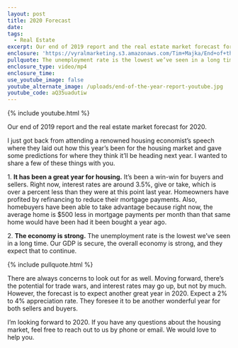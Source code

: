 ```yaml
---
layout: post
title: 2020 Forecast
date:
tags:
  - Real Estate
excerpt: Our end of 2019 report and the real estate market forecast for 2020.
enclosure: 'https://vyralmarketing.s3.amazonaws.com/Tim+Majka/End+of+the+Year+Report.mp4'
pullquote: The unemployment rate is the lowest we’ve seen in a long time.
enclosure_type: video/mp4
enclosure_time:
use_youtube_image: false
youtube_alternate_image: /uploads/end-of-the-year-report-youtube.jpg
youtube_code: aQ35uadutiw
---
```


{% include youtube.html %}

Our end of 2019 report and the real estate market forecast for 2020.

I just got back from attending a renowned housing economist’s speech where they laid out how this year’s been for the housing market and gave some predictions for where they think it’ll be heading next year. I wanted to share a few of these things with you.

1\.&nbsp;**It has been a great year for housing.** It’s been a win-win for buyers and sellers. Right now, interest rates are around 3.5%, give or take, which is over a percent less than they were at this point last year. Homeowners have profited by refinancing to reduce their mortgage payments. Also, homebuyers have been able to take advantage because right now, the average home is $500 less in mortgage payments per month than that same home would have been had it been bought a year ago.

2\.&nbsp;**The economy is strong.** The unemployment rate is the lowest we’ve seen in a long time. Our GDP is secure, the overall economy is strong, and they expect that to continue.

{% include pullquote.html %}

There are always concerns to look out for as well. Moving forward, there’s the potential for trade wars, and interest rates may go up, but not by much. However, the forecast is to expect another great year in 2020. Expect a 2% to 4% appreciation rate. They foresee it to be another wonderful year for both sellers and buyers.&nbsp;

I’m looking forward to 2020. If you have any questions about the housing market, feel free to reach out to us by phone or email. We would love to help you.